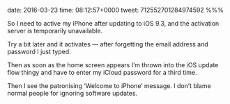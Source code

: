 date: 2016-03-23
time: 08:12:57+0000
tweet: 712552701284974592
%%%

So I need to active my iPhone after updating to iOS 9.3, and the activation server is temporarily unavailable.

Try a bit later and it activates — after forgetting the email address and password I just typed.

Then as soon as the home screen appears I’m thrown into the iOS update flow thingy and have to enter my iCloud password for a third time.

Then I see the patronising ‘Welcome to iPhone’ message. I don’t blame normal people for ignoring software updates.
